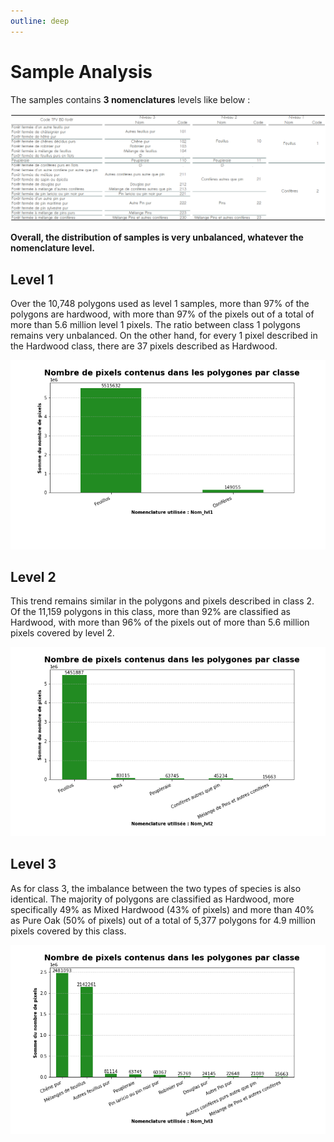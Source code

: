 ```yaml
---
outline: deep
---
```

# Sample Analysis
The samples contains **3 nomenclatures** levels like below :

![An image](./data/tab_nomenclature.png)

**Overall, the distribution of samples is very unbalanced, whatever the nomenclature level.**

## Level 1 
Over the 10,748 polygons used as level 1 samples, more than 97% of the polygons are hardwood, with more than 97% of the pixels out of a total of more than 5.6 million level 1 pixels. The ratio between class 1 polygons remains very unbalanced. 
On the other hand, for every 1 pixel described in the Hardwood class, there are 37 pixels described as Hardwood.

![An image](./data/diag_baton_nb_pix_lvl1.png)
## Level 2
This trend remains similar in the polygons and pixels described in class 2. Of the 11,159 polygons in this class, more than 92% are classified as Hardwood, with more than 96% of the pixels out of more than 5.6 million pixels covered by level 2.

![An image](./data/diag_baton_nb_pix_lvl2.png)
## Level 3 
As for class 3, the imbalance between the two types of species is also identical. The majority of polygons are classified as Hardwood, more specifically 49% as Mixed Hardwood (43% of pixels) and more than 40% as Pure Oak (50% of pixels) out of a total of 5,377 polygons for 4.9 million pixels covered by this class.

![An image](./data/diag_baton_nb_pix_lvl3.png)



